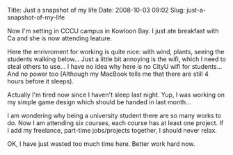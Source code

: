 Title: Just a snapshot of my life
Date: 2008-10-03 09:02
Slug: just-a-snapshot-of-my-life

Now I'm setting in CCCU campus in Kowloon Bay. I just ate breakfast with
Ca and she is now attending leature.

Here the enrivroment for working is quite nice: with wind, plants,
seeing the students walking below... Just a little bit annoying is the
wifi, which I need to steal others to use... I have no idea why here is
no CityU wifi for students... And no power too (Although my MacBook
tells me that there are still 4 hours before it sleeps).

Actually I'm tired now since I haven't sleep last night. Yup, I was
working on my simple game design which should be handed in last month...

I am wondering why being a university student there are so many works to
do. Now I am attending six courses, each course has at least one
project. If I add my freelance, part-time jobs/projects together, I
should never relax.

OK, I have just wasted too much time here. Better work hard now.
